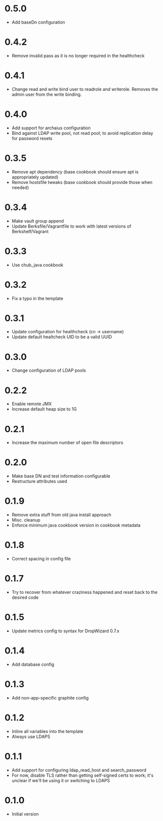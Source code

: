 # 0.5.0
* Add baseDn configuration

# 0.4.2
* Remove invalid pass as it is no longer required in the healthcheck

# 0.4.1
* Change read and write bind user to readrole and writerole. Removes the admin user from the write binding.

# 0.4.0
* Add support for archaius configuration
* Bind against LDAP write pool, not read pool; to avoid replication delay for password resets

# 0.3.5
* Remove apt dependency (base cookbook should ensure apt is appropriately updated)
* Remove hostsfile tweaks (base cookbook should provide those when needed)

# 0.3.4
* Make vault group append
* Update Berksfile/Vagrantfile to work with latest versions of Berkshelf/Vagrant

# 0.3.3
* Use chub_java cookbook

# 0.3.2

* Fix a typo in the template

# 0.3.1

* Update configuration for healthcheck (cn -> username)
* Update default healtcheck UID to be a valid UUID

# 0.3.0

* Change configuration of LDAP pools

# 0.2.2

* Enable remote JMX
* Increase default heap size to 1G

# 0.2.1

* Increase the maximum number of open file descriptors

# 0.2.0

* Make base DN and test information configurable
* Restructure attributes used

# 0.1.9

* Remove extra stuff from old java install approach
* Misc. cleanup
* Enforce minimum java cookbook version in cookbook metadata

# 0.1.8

* Correct spacing in config file

# 0.1.7

* Try to recover from whatever craziness happened and reset back to the desired code

# 0.1.5

* Update metrics config to syntax for DropWizard 0.7.x

# 0.1.4

* Add database config

# 0.1.3

* Add non-app-specific graphite config

# 0.1.2

* Inline all variables into the template
* Always use LDAPS

# 0.1.1

* Add support for configuring ldap_read_host and search_password
* For now, disable TLS rather than getting self-signed certs to work; it's unclear if we'll be using it or switching to LDAPS

# 0.1.0

* Initial version
